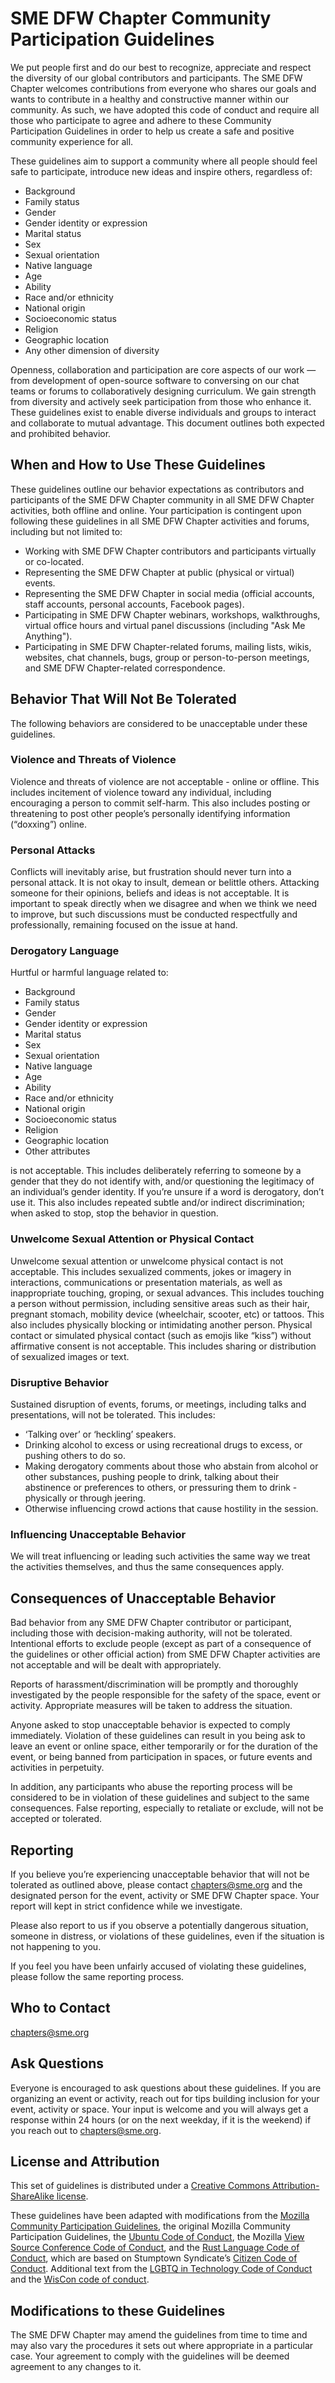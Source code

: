# SME DFW Chapter Community Participation Guidelines

We put people first and do our best to recognize, appreciate and respect the
diversity of our global contributors and participants. The SME DFW Chapter
welcomes contributions from everyone who shares our goals and wants to
contribute in a healthy and constructive manner within our community. As such,
we have adopted this code of conduct and require all those who participate to
agree and adhere to these Community Participation Guidelines in order to help
us create a safe and positive community experience for all.

These guidelines aim to support a community where all people should feel safe to
participate, introduce new ideas and inspire others, regardless of:

- Background
- Family status
- Gender
- Gender identity or expression
- Marital status
- Sex
- Sexual orientation
- Native language
- Age
- Ability
- Race and/or ethnicity
- National origin
- Socioeconomic status
- Religion
- Geographic location
- Any other dimension of diversity

Openness, collaboration and participation are core aspects of our work — from
development of open-source software to conversing on our chat teams or forums
to collaboratively designing curriculum. We gain strength from diversity and
actively seek participation from those who enhance it. These guidelines exist to
enable diverse individuals and groups to interact and collaborate to mutual
advantage. This document outlines both expected and prohibited behavior.

## When and How to Use These Guidelines

These guidelines outline our behavior expectations as contributors and
participants of the SME DFW Chapter community in all SME DFW Chapter
activities, both offline and online. Your participation is contingent upon
following these guidelines in all SME DFW Chapter activities and forums,
including but not limited to:

- Working with SME DFW Chapter contributors and participants virtually or co-located.
- Representing the SME DFW Chapter at public (physical or virtual) events.
- Representing the SME DFW Chapter in social media (official accounts, staff accounts, personal accounts, Facebook pages).
- Participating in SME DFW Chapter webinars, workshops, walkthroughs, virtual office hours and virtual panel discussions (including "Ask Me Anything").
- Participating in SME DFW Chapter-related forums, mailing lists, wikis, websites, chat channels, bugs, group or person-to-person meetings, and SME DFW Chapter-related correspondence.

## Behavior That Will Not Be Tolerated

The following behaviors are considered to be unacceptable under these guidelines.

### Violence and Threats of Violence

Violence and threats of violence are not acceptable - online or offline. This
includes incitement of violence toward any individual, including encouraging a
person to commit self-harm. This also includes posting or threatening to post
other people’s personally identifying information (“doxxing”) online.

### Personal Attacks

Conflicts will inevitably arise, but frustration should never turn into a
personal attack. It is not okay to insult, demean or belittle others. Attacking
someone for their opinions, beliefs and ideas is not acceptable. It is important
to speak directly when we disagree and when we think we need to improve, but such
discussions must be conducted respectfully and professionally, remaining focused
on the issue at hand.

### Derogatory Language

Hurtful or harmful language related to:

- Background
- Family status
- Gender
- Gender identity or expression
- Marital status
- Sex
- Sexual orientation
- Native language
- Age
- Ability
- Race and/or ethnicity
- National origin
- Socioeconomic status
- Religion
- Geographic location
- Other attributes

is not acceptable. This includes deliberately referring to someone by a gender
that they do not identify with, and/or questioning the legitimacy of an
individual’s gender identity. If you’re unsure if a word is derogatory, don’t
use it. This also includes repeated subtle and/or indirect discrimination; when
asked to stop, stop the behavior in question.

### Unwelcome Sexual Attention or Physical Contact

Unwelcome sexual attention or unwelcome physical contact is not acceptable. This
includes sexualized comments, jokes or imagery in interactions, communications
or presentation materials, as well as inappropriate touching, groping, or
sexual advances. This includes touching a person without permission, including
sensitive areas such as their hair, pregnant stomach, mobility device (wheelchair,
scooter, etc) or tattoos. This also includes physically blocking or intimidating
another person. Physical contact or simulated physical contact (such as emojis
like “kiss”) without affirmative consent is not acceptable. This includes sharing
or distribution of sexualized images or text.

### Disruptive Behavior

Sustained disruption of events, forums, or meetings, including talks and
presentations, will not be tolerated. This includes:

- ‘Talking over’ or ‘heckling’ speakers.
- Drinking alcohol to excess or using recreational drugs to excess, or pushing others to do so.
- Making derogatory comments about those who abstain from alcohol or other substances, pushing people to drink, talking about their abstinence or preferences to others, or pressuring them to drink - physically or through jeering.
- Otherwise influencing crowd actions that cause hostility in the session.

### Influencing Unacceptable Behavior

We will treat influencing or leading such activities the same way we treat the
activities themselves, and thus the same consequences apply.

## Consequences of Unacceptable Behavior

Bad behavior from any SME DFW Chapter contributor or participant, including
those with decision-making authority, will not be tolerated. Intentional efforts
to exclude people (except as part of a consequence of the guidelines or other
official action) from SME DFW Chapter activities are not acceptable and will
be dealt with appropriately.

Reports of harassment/discrimination will be promptly and thoroughly investigated
by the people responsible for the safety of the space, event or activity.
Appropriate measures will be taken to address the situation.

Anyone asked to stop unacceptable behavior is expected to comply immediately.
Violation of these guidelines can result in you being ask to leave an event or
online space, either temporarily or for the duration of the event, or being
banned from participation in spaces, or future events and activities in
perpetuity.

In addition, any participants who abuse the reporting process will be considered
to be in violation of these guidelines and subject to the same consequences.
False reporting, especially to retaliate or exclude, will not be accepted or
tolerated.

## Reporting

If you believe you’re experiencing unacceptable behavior that will not be
tolerated as outlined above, please contact chapters@sme.org and the designated
person for the event, activity or SME DFW Chapter space. Your report will
kept in strict confidence while we investigate.

Please also report to us if you observe a potentially dangerous situation,
someone in distress, or violations of these guidelines, even if the situation is
not happening to you.

If you feel you have been unfairly accused of violating these guidelines, please
follow the same reporting process.

## Who to Contact

chapters@sme.org

## Ask Questions

Everyone is encouraged to ask questions about these guidelines. If you are
organizing an event or activity, reach out for tips building inclusion for your
event, activity or space. Your input is welcome and you will always get a
response within 24 hours (or on the next weekday, if it is the weekend) if you
reach out to chapters@sme.org.

## License and Attribution

This set of guidelines is distributed under a
[Creative Commons Attribution-ShareAlike license](https://creativecommons.org/licenses/by-sa/3.0/).

These guidelines have been adapted with modifications from the
[Mozilla Community Participation Guidelines](https://www.mozilla.org/en-US/about/governance/policies/participation/),
the original Mozilla Community Participation Guidelines, the
[Ubuntu Code of Conduct](https://www.ubuntu.com/about/about-ubuntu/conduct),
the Mozilla [View Source Conference Code of Conduct](https://viewsourceconf.org/berlin-2016/code-of-conduct/),
and the [Rust Language Code of Conduct](https://www.rust-lang.org/conduct.html),
which are based on Stumptown Syndicate’s [Citizen Code of Conduct](http://citizencodeofconduct.org/).
Additional text from the [LGBTQ in Technology Code of Conduct](http://lgbtq.technology/coc.html)
and the [WisCon code of conduct](http://wiscon.net/policies/anti-harassment/code-of-conduct/).

## Modifications to these Guidelines

The SME DFW Chapter may amend the guidelines from time to time and may also
vary the procedures it sets out where appropriate in a particular case. Your
agreement to comply with the guidelines will be deemed agreement to any changes
to it.
